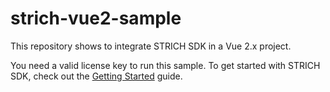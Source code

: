 # strich-vue2-sample

This repository shows to integrate STRICH SDK in a Vue 2.x project.

You need a valid license key to run this sample. To get started with STRICH SDK, check out
the [Getting Started](https://strich.io/getting-started.html) guide.
